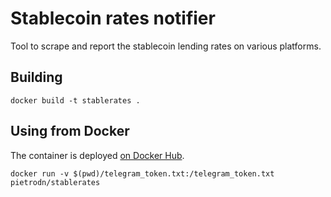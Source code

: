 # Stablecoin rates notifier

Tool to scrape and report the stablecoin lending rates on various platforms.

## Building

```
docker build -t stablerates .
```

## Using from Docker

The container is deployed [on Docker Hub](https://hub.docker.com/r/pietrodn/stablerates).
```
docker run -v $(pwd)/telegram_token.txt:/telegram_token.txt pietrodn/stablerates
```

